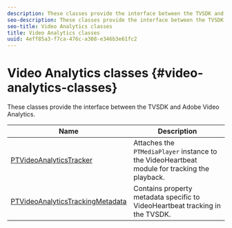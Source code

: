 ```yaml
---
description: These classes provide the interface between the TVSDK and Adobe Video Analytics.
seo-description: These classes provide the interface between the TVSDK and Adobe Video Analytics.
seo-title: Video Analytics classes
title: Video Analytics classes
uuid: 4eff85a3-f7ca-476c-a308-e346b3e61fc2
---
```


# Video Analytics classes {#video-analytics-classes}

These classes provide the interface between the TVSDK and Adobe Video Analytics.

|  Name  | Description  |
|---|---|
| [PTVideoAnalyticsTracker](https://help.adobe.com/en_US/primetime/api/psdk/vhl_tvsdk_ios/Classes/PTVideoAnalyticsTracker.html)  | Attaches the `PTMediaPlayer` instance to the VideoHeartbeat module for tracking the playback.  |
|  [PTVideoAnalyticsTrackingMetadata](https://help.adobe.com/en_US/primetime/api/psdk/vhl_tvsdk_ios/Classes/PTVideoAnalyticsTrackingMetadata.html)  | Contains property metadata specific to VideoHeartbeat tracking in the TVSDK.  |